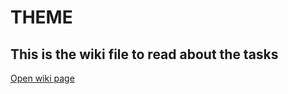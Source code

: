 # THEME

## This is the wiki file to read about the tasks

<a href="https://workspace.konfinity.com/wiki/theme-wiki/-/wikis/01---Introduction_to_theme" target="_blank">Open wiki page</a>

